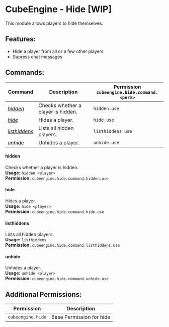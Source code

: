 # CubeEngine - Hide [WIP]
This module allows players to hide themselves.

## Features:
 - Hide a player from all or a few other players
 - Supress chat messages

## Commands:

| Command | Description | Permission<br>`cubeengine.hide.command.<perm>` |
| --- | --- | --- |
| [*hidden*](#hidden) | Checks whether a player is hidden. | `hidden.use` |
| [*hide*](#hide) | Hides a player. | `hide.use` |
| [*listhiddens*](#listhiddens) | Lists all hidden players. | `listhiddens.use` |
| [*unhide*](#unhide) | Unhides a player. | `unhide.use` |

#### hidden  
Checks whether a player is hidden.  
**Usage:** `hidden <player>`  
**Permission:** `cubeengine.hide.command.hidden.use`  
  

#### hide  
Hides a player.  
**Usage:** `hide <player>`  
**Permission:** `cubeengine.hide.command.hide.use`  
  

#### listhiddens  
Lists all hidden players.  
**Usage:** `listhiddens `  
**Permission:** `cubeengine.hide.command.listhiddens.use`  
  

#### unhide  
Unhides a player.  
**Usage:** `unhide <player>`  
**Permission:** `cubeengine.hide.command.unhide.use`  
  

## Additional Permissions:

| Permission | Description |
| --- | --- |
| `cubeengine.hide` | Base Permission for hide |